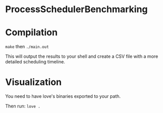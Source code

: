 # ProcessSchedulerBenchmarking

# Compilation
```make``` then ```./main.out```

This will output the results to your shell and create a CSV file with a more detailed scheduling timeline.

# Visualization
You need to have love's binaries exported to your path.

Then run: ```love .```
